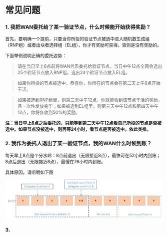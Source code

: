# 常见问题
### 1. 我把WAN委托给了某一验证节点，什么时候能开始获得奖励？

首先，要明确一个提前，只要当你所投的验证节点被选中进入随机数生成组（RNP组）或者出块者选择组（EL组），你才有奖励可获得。否则是没有奖励的。

下面举例说明正确的委托姿势：

> 请在当日早上8点前将WAN代币委托给验证节点。当日中午12点全网会选出25个验证节点放入RNP组，选出24个验证节点放入EL组。

> 如果你所投的节点被选中，恭喜你，你所在的节点会在第二天上午8点开始干活。

> 如果被选到RNP组里，则第三天中午12点，你就能收到该节点干活的奖励，且一次性发放完毕；如果被选到EL组里，则第三天中午12点和第四天中午12点，你将各收到50%的奖励。

**注：当日早上8点之后委托的，只能等到第二天中午12点看自己所投的节点是否被选中。如果节点没被选中，则再等24小时，看节点是否被选中。依此类推。**

### 2. 我作为委托人退出了某一验证节点，我的WAN什么时候到账？

每天早上8点是个分水岭：8点前退出（无限接近8点），最快可在52小时内到账；8点后退出（无限接近8点），最慢在76小时内到账。

具体原因，请咀嚼如下图

![](media/epochexit.png)

### 3. 

